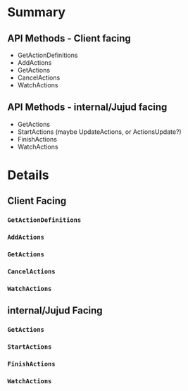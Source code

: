 # Summary


## API Methods - Client facing

- GetActionDefinitions
- AddActions
- GetActions
- CancelActions
- WatchActions


## API Methods - internal/Jujud facing

- GetActions
- StartActions (maybe UpdateActions, or ActionsUpdate?)
- FinishActions
- WatchActions



# Details


## Client Facing

### `GetActionDefinitions`

### `AddActions`

### `GetActions`

### `CancelActions`

### `WatchActions`


## internal/Jujud Facing

### `GetActions`

### `StartActions`

### `FinishActions`

### `WatchActions`




